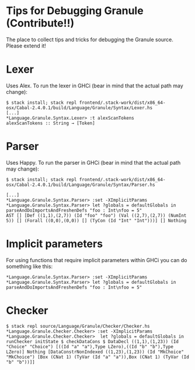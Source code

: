 # Tips for Debugging Granule (Contribute!!)

The place to collect tips and tricks for debugging the Granule source. Please extend it!

# Lexer

Uses Alex. To run the lexer in GHCi (bear in mind that the actual path may change):

```
$ stack install; stack repl frontend/.stack-work/dist/x86_64-osx/Cabal-2.4.0.1/build/Language/Granule/Syntax/Lexer.hs
[...]
*Language.Granule.Syntax.Lexer> :t alexScanTokens
alexScanTokens :: String → [Token]
```

# Parser

Uses Happy. To run the parser in GHCi (bear in mind that the actual path may change):

```
$ stack install; stack repl frontend/.stack-work/dist/x86_64-osx/Cabal-2.4.0.1/build/Language/Granule/Syntax/Parser.hs

[...]
*Language.Granule.Syntax.Parser> :set -XImplicitParams
*Language.Granule.Syntax.Parser> let ?globals = defaultGlobals in parseAndDoImportsAndFreshenDefs "foo : Int\nfoo = 5"
AST [] [Def ((1,1),(2,7)) (Id "foo" "foo") (Val ((2,7),(2,7)) (NumInt 5)) [] (Forall ((0,0),(0,0)) [] (TyCon (Id "Int" "Int")))] [] Nothing
```

# Implicit parameters

For using functions that require implicit parameters within GHCi you can do something like this:

```
*Language.Granule.Syntax.Parser> :set -XImplicitParams
*Language.Granule.Syntax.Parser> let ?globals = defaultGlobals in parseAndDoImportsAndFreshenDefs "foo : Int\nfoo = 5"
```

# Checker

```
$ stack repl source/Language/Granule/Checker/Checker.hs
*Language.Granule.Checker.Checker> :set -XImplicitParams
*Language.Granule.Checker.Checker>  let ?globals = defaultGlobals in runChecker initState $ checkDataCons $ DataDecl ((1,1),(1,23)) (Id "Choice" "Choice") [((Id "a" "a"),Type LZero),((Id "b" "b"),Type LZero)] Nothing [DataConstrNonIndexed ((1,23),(1,23)) (Id "MkChoice" "MkChoice") [Box (CNat 1) (TyVar (Id "a" "a")),Box (CNat 1) (TyVar (Id "b" "b"))]]
```
